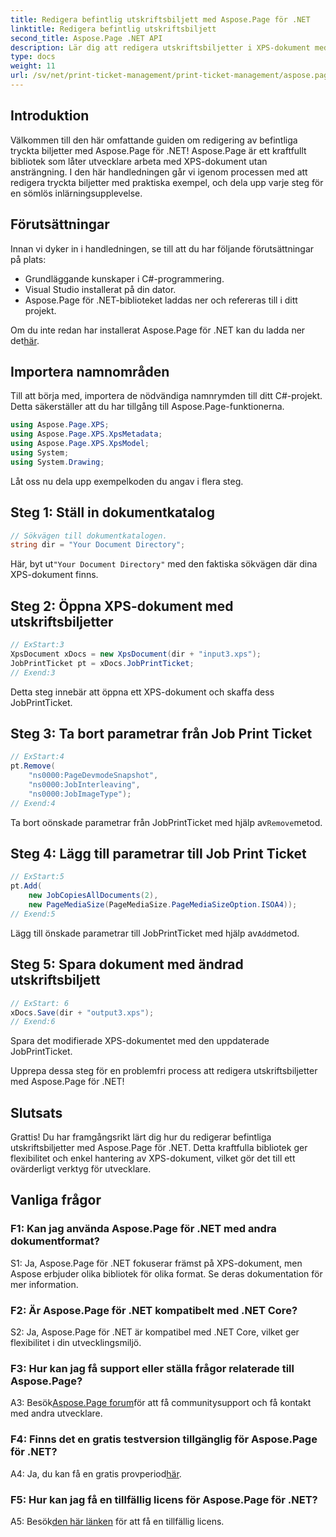 ```yaml
---
title: Redigera befintlig utskriftsbiljett med Aspose.Page för .NET
linktitle: Redigera befintlig utskriftsbiljett
second_title: Aspose.Page .NET API
description: Lär dig att redigera utskriftsbiljetter i XPS-dokument med Aspose.Page för .NET. En steg-för-steg-guide för utvecklare. Förbättra dokumentutskriftskontrollen utan ansträngning.
type: docs
weight: 11
url: /sv/net/print-ticket-management/print-ticket-management/aspose.page/
---
```

## Introduktion

Välkommen till den här omfattande guiden om redigering av befintliga tryckta biljetter med Aspose.Page för .NET! Aspose.Page är ett kraftfullt bibliotek som låter utvecklare arbeta med XPS-dokument utan ansträngning. I den här handledningen går vi igenom processen med att redigera tryckta biljetter med praktiska exempel, och dela upp varje steg för en sömlös inlärningsupplevelse.

## Förutsättningar

Innan vi dyker in i handledningen, se till att du har följande förutsättningar på plats:

- Grundläggande kunskaper i C#-programmering.
- Visual Studio installerat på din dator.
- Aspose.Page för .NET-biblioteket laddas ner och refereras till i ditt projekt.

 Om du inte redan har installerat Aspose.Page för .NET kan du ladda ner det[här](https://releases.aspose.com/page/net/).

## Importera namnområden

Till att börja med, importera de nödvändiga namnrymden till ditt C#-projekt. Detta säkerställer att du har tillgång till Aspose.Page-funktionerna.

```csharp
using Aspose.Page.XPS;
using Aspose.Page.XPS.XpsMetadata;
using Aspose.Page.XPS.XpsModel;
using System;
using System.Drawing;
```

Låt oss nu dela upp exempelkoden du angav i flera steg.

## Steg 1: Ställ in dokumentkatalog

```csharp
// Sökvägen till dokumentkatalogen.
string dir = "Your Document Directory";
```

 Här, byt ut`"Your Document Directory"` med den faktiska sökvägen där dina XPS-dokument finns.

## Steg 2: Öppna XPS-dokument med utskriftsbiljetter

```csharp
// ExStart:3
XpsDocument xDocs = new XpsDocument(dir + "input3.xps");
JobPrintTicket pt = xDocs.JobPrintTicket;
// Exend:3
```

Detta steg innebär att öppna ett XPS-dokument och skaffa dess JobPrintTicket.

## Steg 3: Ta bort parametrar från Job Print Ticket

```csharp
// ExStart:4
pt.Remove(
	"ns0000:PageDevmodeSnapshot",
	"ns0000:JobInterleaving",
	"ns0000:JobImageType");
// Exend:4
```

 Ta bort oönskade parametrar från JobPrintTicket med hjälp av`Remove`metod.

## Steg 4: Lägg till parametrar till Job Print Ticket

```csharp
// ExStart:5
pt.Add(
	new JobCopiesAllDocuments(2),
	new PageMediaSize(PageMediaSize.PageMediaSizeOption.ISOA4));
// Exend:5
```

 Lägg till önskade parametrar till JobPrintTicket med hjälp av`Add`metod.

## Steg 5: Spara dokument med ändrad utskriftsbiljett

```csharp
// ExStart: 6
xDocs.Save(dir + "output3.xps");
// Exend:6
```

Spara det modifierade XPS-dokumentet med den uppdaterade JobPrintTicket.

Upprepa dessa steg för en problemfri process att redigera utskriftsbiljetter med Aspose.Page för .NET!

## Slutsats

Grattis! Du har framgångsrikt lärt dig hur du redigerar befintliga utskriftsbiljetter med Aspose.Page för .NET. Detta kraftfulla bibliotek ger flexibilitet och enkel hantering av XPS-dokument, vilket gör det till ett ovärderligt verktyg för utvecklare.

## Vanliga frågor

### F1: Kan jag använda Aspose.Page för .NET med andra dokumentformat?

S1: Ja, Aspose.Page för .NET fokuserar främst på XPS-dokument, men Aspose erbjuder olika bibliotek för olika format. Se deras dokumentation för mer information.

### F2: Är Aspose.Page för .NET kompatibelt med .NET Core?

S2: Ja, Aspose.Page för .NET är kompatibel med .NET Core, vilket ger flexibilitet i din utvecklingsmiljö.

### F3: Hur kan jag få support eller ställa frågor relaterade till Aspose.Page?

 A3: Besök[Aspose.Page forum](https://forum.aspose.com/c/page/39)för att få communitysupport och få kontakt med andra utvecklare.

### F4: Finns det en gratis testversion tillgänglig för Aspose.Page för .NET?

 A4: Ja, du kan få en gratis provperiod[här](https://releases.aspose.com/).

### F5: Hur kan jag få en tillfällig licens för Aspose.Page för .NET?

 A5: Besök[den här länken](https://purchase.aspose.com/temporary-license/) för att få en tillfällig licens.